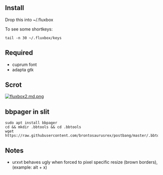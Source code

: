 ## Install

Drop this into ~/.fluxbox

To see some shortkeys:

    tail -n 30 ~/.fluxbox/keys

## Required

- cuprum font
- adapta gtk

## Scrot

[![fluxbox2.md.png](https://cdn.scrot.moe/images/2018/08/20/fluxbox2.md.png)](https://cdn.scrot.moe/images/2018/08/20/fluxbox2.png)

## bbpager in slit

    sudo apt install bbpager
    cd && mkdir .bbtools && cd .bbtools
    wget https://raw.githubusercontent.com/brontosaurusrex/postbang/master/.bbtools/bbpager.rc
   
## Notes

- urxvt behaves ugly when forced to pixel specific resize (brown borders), (example: alt + x) 

